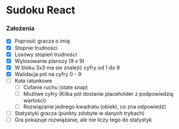 # Sudoku React

### Założenia

- [x] Poprosić gracza o imię
- [x] Stopnie trudności
- [x] Losowy stopień trudności
- [x] Wylosowanie planszy (9 x 9)
- [x] W bloku 3x3 ma sie znaleźć cyfry od 1 do 9
- [x] Walidacja pól na cyfry 0 - 9 
- [ ] Koła ratunkowe
  - [ ] Cofanie ruchu (state snap)
  - [ ] Możliwe cyfry (Kilka pól dostanie placeholder z podpowiedzią wartości)
  - [ ] Rozwiązanie jednego kwadratu (obiekt, co zna odpowiedź)
- [ ] Statystyki gracza (punkty zdobyte w danych trybach)
- [ ] Gra pokazuje rozwiązanie, ale nie liczy tego do statystyk
